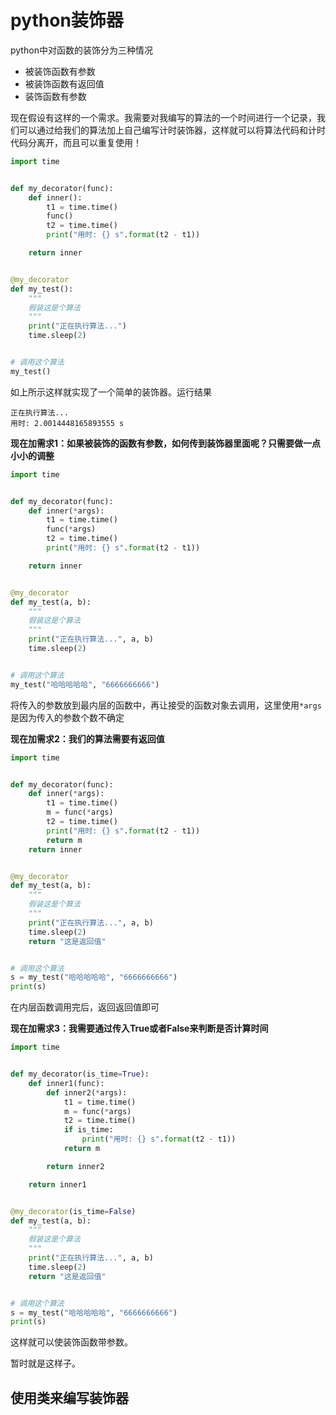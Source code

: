 # python装饰器
python中对函数的装饰分为三种情况
* 被装饰函数有参数
* 被装饰函数有返回值
* 装饰函数有参数

现在假设有这样的一个需求。我需要对我编写的算法的一个时间进行一个记录，我们可以通过给我们的算法加上自己编写计时装饰器，这样就可以将算法代码和计时代码分离开，而且可以重复使用！
```python
import time


def my_decorator(func):
    def inner():
        t1 = time.time()
        func()
        t2 = time.time()
        print("用时: {} s".format(t2 - t1))

    return inner


@my_decorator
def my_test():
    """
    假装这是个算法
    """
    print("正在执行算法...")
    time.sleep(2)


# 调用这个算法
my_test()
```
如上所示这样就实现了一个简单的装饰器。运行结果
```
正在执行算法...
用时: 2.0014448165893555 s
```

**现在加需求1：如果被装饰的函数有参数，如何传到装饰器里面呢？只需要做一点小小的调整**
```python
import time


def my_decorator(func):
    def inner(*args):
        t1 = time.time()
        func(*args)
        t2 = time.time()
        print("用时: {} s".format(t2 - t1))

    return inner


@my_decorator
def my_test(a, b):
    """
    假装这是个算法
    """
    print("正在执行算法...", a, b)
    time.sleep(2)


# 调用这个算法
my_test("哈哈哈哈哈", "6666666666")
```
将传入的参数放到最内层的函数中，再让接受的函数对象去调用，这里使用`*args`是因为传入的参数个数不确定

**现在加需求2：我们的算法需要有返回值**
```python
import time


def my_decorator(func):
    def inner(*args):
        t1 = time.time()
        m = func(*args)
        t2 = time.time()
        print("用时: {} s".format(t2 - t1))
        return m
    return inner


@my_decorator
def my_test(a, b):
    """
    假装这是个算法
    """
    print("正在执行算法...", a, b)
    time.sleep(2)
    return "这是返回值"


# 调用这个算法
s = my_test("哈哈哈哈哈", "6666666666")
print(s)
```
在内层函数调用完后，返回返回值即可

**现在加需求3：我需要通过传入True或者False来判断是否计算时间**
```python
import time


def my_decorator(is_time=True):
    def inner1(func):
        def inner2(*args):
            t1 = time.time()
            m = func(*args)
            t2 = time.time()
            if is_time:
                print("用时: {} s".format(t2 - t1))
            return m

        return inner2

    return inner1


@my_decorator(is_time=False)
def my_test(a, b):
    """
    假装这是个算法
    """
    print("正在执行算法...", a, b)
    time.sleep(2)
    return "这是返回值"


# 调用这个算法
s = my_test("哈哈哈哈哈", "6666666666")
print(s)
```
这样就可以使装饰函数带参数。

暂时就是这样子。
## 使用类来编写装饰器